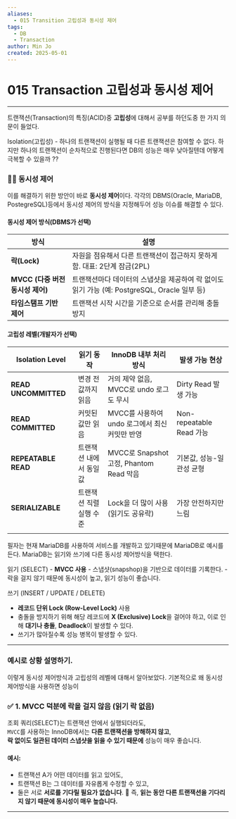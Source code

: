 ```yaml
---
aliases:
  - 015 Transition 고립성과 동시성 제어
tags:
  - DB
  - Transaction
author: Min Jo
created: 2025-05-01
---
```

# 015 Transaction 고립성과 동시성 제어 
-----

트랜잭션(Transaction)의 특징(ACID)중 **고립성**에 대해서 공부를 하던도중 한 가지 의문이 들었다.

Isolation(고립성) - 하나의 트랜잭션이 실행될 때 다른 트랜잭션은 참여할 수 없다.
하지만 하나의 트랜잭션이 순차적으로 진행된다면 DB의 성능은 매우 낮아질텐데 어떻게 극복할 수 있을까 ??


### 👨‍💻 동시성 제어

이를 해결하기 위한 방안이 바로 **동시성 제어**이다.
각각의 DBMS(Oracle, MariaDB, PostegreSQL)등에서 동시성 제어의 방식을 지정해두어 
성능 이슈를 해결할 수 있다.

#### 동시성 제어 방식(DBMS가 선택)

| 방식                      | 설명                                                             |
| ----------------------- | -------------------------------------------------------------- |
| **락(Lock)**             | 자원을 점유해서 다른 트랜잭션이 접근하지 못하게 함. 대표: 2단계 잠금(2PL)                  |
| **MVCC (다중 버전 동시성 제어)** | 트랜잭션마다 데이터의 스냅샷을 제공하여 락 없이도 읽기 가능 (예: PostgreSQL, Oracle 일부 등) |
| **타임스탬프 기반 제어**         | 트랜잭션 시작 시간을 기준으로 순서를 관리해 충돌 방지                                 |

#### 고립성 레벨(개발자가 선택)

| Isolation Level      | 읽기 동작         | InnoDB 내부 처리 방식                    | 발생 가능 현상               |
| -------------------- | ------------- | ---------------------------------- | ---------------------- |
| **READ UNCOMMITTED** | 변경 전 값까지 읽음   | 거의 제약 없음, MVCC로 undo 로그도 무시        | Dirty Read 발생 가능       |
| **READ COMMITTED**   | 커밋된 값만 읽음     | MVCC를 사용하여 undo 로그에서 최신 커밋만 반영     | Non-repeatable Read 가능 |
| **REPEATABLE READ**  | 트랜잭션 내에서 동일값  | MVCC로 Snapshot 고정, Phantom Read 막음 | 기본값, 성능-일관성 균형         |
| **SERIALIZABLE**     | 트랜잭션 직렬 실행 수준 | Lock을 더 많이 사용 (읽기도 공유락)            | 가장 안전하지만 느림            |
|                      |               |                                    |                        |

필자는 현재 MariaDB를 사용하여 서비스를 개발하고 있기때문에 MariaDB로 예시를 든다. 
MariaDB는 읽기와 쓰기에 다른 동시성 제어방식을 택한다.


읽기 (SELECT)
	- **MVCC 사용** 
	- 스냅샷(snapshop)을 기반으로 데이터를 기록한다.
	- 락을 걸지 않기 때문에 동시성이 높고, 읽기 성능이 좋습니다.

 쓰기 (INSERT / UPDATE / DELETE)
- **레코드 단위 Lock (Row-Level Lock)** 사용
- 충돌을 방지하기 위해 해당 레코드에 **X (Exclusive) Lock**을 걸어야 하고, 이로 인해 **대기나 충돌**, **Deadlock**이 발생할 수 있다.
- 쓰기가 많아질수록 성능 병목이 발생할 수 있다.

---

### 예시로 상황 설명하기.

이렇게 동시성 제어방식과 고립성의 레벨에 대해서 알아보았다. 
기본적으로 왜 동시성 제어방식을 사용하면 성능이


### ✅ 1. **MVCC 덕분에 락을 걸지 않음 (읽기 락 없음)**

조회 쿼리(SELECT)는 트랜잭션 안에서 실행되더라도,  
`MVCC`를 사용하는 InnoDB에서는 **다른 트랜잭션을 방해하지 않고**,  
**락 없이도 일관된 데이터 스냅샷을 읽을 수 있기 때문에** 성능이 매우 좋습니다.

#### 예시:

- 트랜잭션 A가 어떤 데이터를 읽고 있어도,
- 트랜잭션 B는 그 데이터를 자유롭게 수정할 수 있고,
- 둘은 서로 **서로를 기다릴 필요가 없습니다**.
  📌 즉, **읽는 동안 다른 트랜잭션을 기다리지 않기 때문에 동시성이 매우 높습니다.**



---
